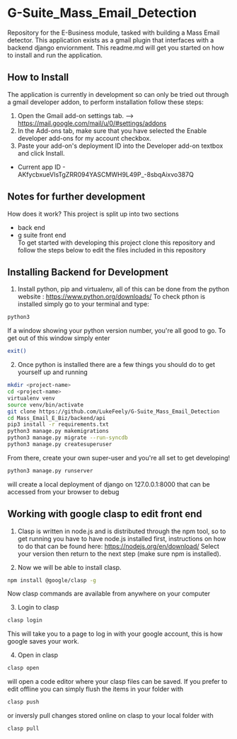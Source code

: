 # G-Suite_Mass_Email_Detection
Repository for the E-Business module, tasked with building a Mass Email detector. This application exists as a gmail plugin that interfaces with a backend django enviornment. This readme.md will get you started on how to install and run the application.

## How to Install
The application is currently in development so can only be tried out through a gmail developer addon, to perform installation follow these steps:
1. Open the Gmail add-on settings tab. --> https://mail.google.com/mail/u/0/#settings/addons
2. In the Add-ons tab, make sure that you have selected the Enable developer add-ons for my account checkbox.
3. Paste your add-on's deployment ID into the Developer add-on textbox and click Install.
  - Current app ID - AKfycbxueVIsTgZRR094YASCMWH9L49P_-8sbqAixvo387Q

## Notes for further development
How does it work?
This project is split up into two sections
 - back end
 - g suite front end</br>
To get started with developing this project clone this repository and follow the steps below to edit the files included in this repository

## Installing Backend for Development
1. Install python, pip and virtualenv, all of this can be done from the python website : https://www.python.org/downloads/
To check pthon is installed simply go to your terminal and type:
```sh
python3
```
If a window showing your python version number, you're all good to go. To get out of this window simply enter 
```sh
exit()
```

2. Once python is installed there are a few things you should do to get yourself up and running
```sh
mkdir <project-name>
cd <project-name>
virtualenv venv
source venv/bin/activate
git clone https://github.com/LukeFeely/G-Suite_Mass_Email_Detection
cd Mass_Email_E_Biz/backend/api
pip3 install -r requirements.txt
python3 manage.py makemigrations
python3 manage.py migrate --run-syncdb
python3 manage.py createsuperuser
```
From there, create your own super-user and you're all set to get developing!
```sh
python3 manage.py runserver
```
will create a local deployment of django on 127.0.0.1:8000 that can be accessed from your browser to debug

## Working with google clasp to edit front end
1. Clasp is written in node.js and is distributed through the npm tool, so to get running you have to have node.js installed first, instructions on how to do that can be found here: https://nodejs.org/en/download/
Select your version then return to the next step (make sure npm is installed).

2. Now we will be able to install clasp.
```sh
npm install @google/clasp -g
```
Now clasp commands are available from anywhere on your computer

3. Login to clasp
```sh
clasp login
```
This will take you to a page to log in with your google account, this is how google saves your work.

4. Open in clasp
```sh
clasp open
```
will open a code editor where your clasp files can be saved. If you prefer to edit offline you can simply flush the items in your folder with 
```sh
clasp push
```
or inversly pull changes stored online on clasp to your local folder with
```sh
clasp pull
```



